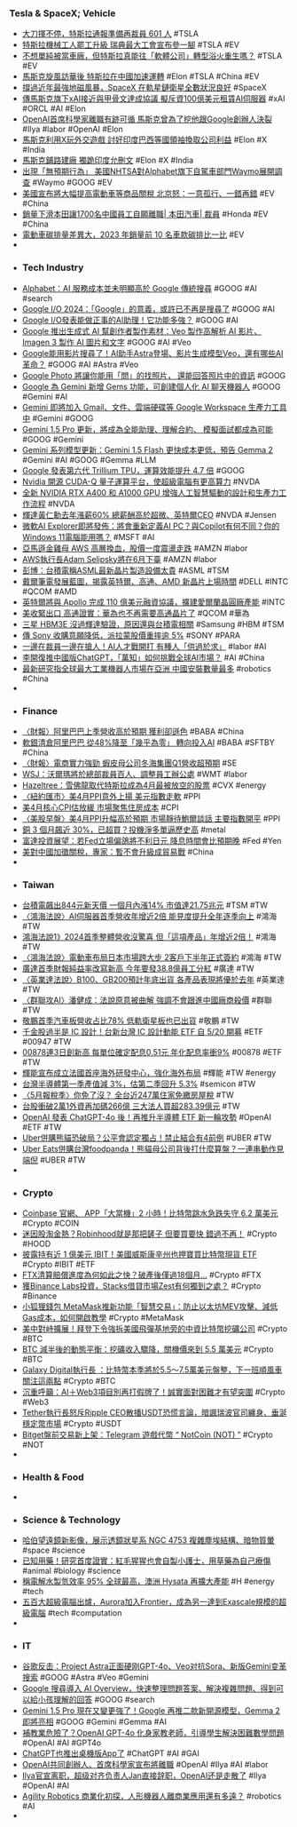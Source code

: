 ### Tesla & SpaceX; Vehicle
- [大刀揮不停，特斯拉通報準備再裁員 601 人](https://finance.technews.tw/2024/05/15/tesla-prepare-cut-601-more-jobs/) #TSLA
- [特斯拉機械工人罷工升級 瑞典最大工會宣布參一腳](https://news.cnyes.com/news/id/5562935) #TSLA #EV
- [不想單純被當車廠，但特斯拉真能往「軟體公司」轉型浴火重生嗎？](https://www.inside.com.tw/article/35017-can-tesla-really-successfully-transform-into-a-software-company) #TSLA #EV
- [馬斯克旋風訪華後 特斯拉在中國加速運轉](https://udn.com/news/story/7333/7964767) #Elon #TSLA #China #EV
- [撐過近年最強地磁風暴，SpaceX 在軌星鏈衛星全數狀況良好](https://technews.tw/2024/05/15/starlink-spacex-geomagnetic-storm/) #SpaceX
- [傳馬斯克旗下xAI接近與甲骨文達成協議 擬斥資100億美元租賃AI伺服器](https://news.cnyes.com/news/id/5563040) #xAI #ORCL #AI #Elon
- [OpenAI首席科學家離職有跡可循 馬斯克曾為了挖他跟Google創辦人決裂](https://news.cnyes.com/news/id/5563572) #Ilya #labor #OpenAI #Elon
- [馬斯克利用X玩外交遊戲 討好印度巴西等國領袖換取公司利益](https://vip.udn.com/vip/story/122873/7961137) #Elon #X #India
- [馬斯克鋪路建廠 獨跪印度允刪文](https://www.wenweipo.com/a/202405/13/AP6641218be4b045e5fe7398bd.html) #Elon #X #India
- [出現「無預期行為」 美國NHTSA對Alphabet旗下自駕車部門Waymo展開調查](https://news.cnyes.com/news/id/5562772) #Waymo #GOOG #EV
- [美國宣布將大幅提高電動車等商品關稅 北京怒：一意孤行、一錯再錯](https://news.cnyes.com/news/id/5563083) #EV #China
- [銷量下滑本田讓1700名中國員工自願離職| 本田汽車| 裁員](https://www.epochtimes.com/b5/24/5/14/n14250366.htm) #Honda #EV #China
- [電動車碳排量差異大，2023 年銷量前 10 名車款碳排比一比](https://www.inside.com.tw/article/35021-electric-car-carbon-emission) #EV
-
- ### Tech Industry
- [Alphabet：AI 服務成本並未明顯高於 Google 傳統搜尋](https://technews.tw/2024/05/15/alphabet-ai-google/) #GOOG #AI #search
- [Google I/O 2024：「Google」的意義，或許已不再是搜尋了](https://www.inside.com.tw/feature/google-io-2024/35023-google-redifines-what-is-search-and-what-is-google) #GOOG #AI
- [Google I/O發表能做正事的AI助理！它功能多強？](https://www.gvm.com.tw/article/112721) #GOOG #AI
- [Google 推出生成式 AI 幫創作者製作素材：Veo 製作高解析 AI 影片、Imagen 3 製作 AI 圖片和文字](https://www.techbang.com/posts/115341-google) #GOOG #AI #Veo
- [Google能用影片搜尋了！AI助手Astra登場、影片生成模型Veo，還有哪些AI革命？](https://www.bnext.com.tw/article/79104/google-io-2024-ai-features-gemini-astra) #GOOG #AI #Astra #Veo
- [Google Photo 將讓你能用「問」的找照片， 還能回答照片中的資訊](https://www.techbang.com/posts/115335-google-photo) #GOOG
- [Google 為 Gemini 新增 Gems 功能，可創建個人化 AI 聊天機器人](https://www.techbang.com/posts/115340-google-adds-gems-to-gemini-to-create-personalized-ai-chatbots) #GOOG #Gemini #AI
- [Gemini 即將加入 Gmail、文件、雲端硬碟等 Google Workspace 生產力工具中](https://www.kocpc.com.tw/archives/547038) #Gemini #GOOG
- [Gemini 1.5 Pro 更新，將成為全能助理、理解合約、 模擬面試都成為可能](https://www.techbang.com/posts/115342-google) #GOOG #Gemini
- [Gemini 系列模型更新：Gemini 1.5 Flash 更快成本更低，預告 Gemma 2](https://technews.tw/2024/05/15/gemini-1-5-pro-1-5-flash-updates-and-2-new-gemma-models/) #Gemini #AI #GOOG #Gemma #LLM
- [Google 發表第六代 Trillium TPU，運算效能提升 4.7 倍](https://technews.tw/2024/05/15/google-announcing-trillium/) #GOOG
- [Nvidia 開源 CUDA-Q 量子運算平台，使超級電腦有更高算力](https://technews.tw/2024/05/15/nvidia-launches-quantum-computer-centers-with-cuda-q-platform/) #NVDA
- [全新 NVIDIA RTX A400 和 A1000 GPU 增強人工智慧驅動的設計和生產力工作流程](https://www.techbang.com/posts/114649-new-nvidia-rtx-a400-and-a1000-gpus-enhance-ai-driven-design) #NVDA
- [輝達黃仁勳去年漲薪60% 總薪酬高於超微、英特爾CEO](https://m.cnyes.com/news/id/5563074) #NVDA #Jensen
- [微軟AI Explorer即將發佈：將會重新定義AI PC？與Copilot有何不同？你的Windows 11電腦能用嗎？](https://www.techbang.com/posts/114964-more-details-about-ai-file-management-in-windows-11-appeared) #MSFT #AI
- [亞馬遜金雞母 AWS 高層換血，股價一度震盪走跌](https://technews.tw/2024/05/15/amazon-web-services-ceo-adam-selipsky-to-step-down/) #AMZN #labor
- [AWS執行長Adam Selipsky將在6月下臺](https://www.ithome.com.tw/news/162874) #AMZN #labor
- [彭博：台積電稱ASML最新晶片製造設備太貴](https://news.cnyes.com/news/id/5563050) #ASML #TSM
- [戴爾筆電發展藍圖，揭露英特爾、高通、AMD 新晶片上場時間](https://technews.tw/2024/05/15/intel-qualcomm-amd-new-chip-release-time/) #DELL #INTC #QCOM #AMD
- [英特爾將與 Apollo 完成 110 億美元融資協議，擴建愛爾蘭晶圓廠產能](https://technews.tw/2024/05/15/intel-apollo-11-billion-deal/) #INTC
- [美收緊出口 高通證實：華為也不再需要高通晶片了](https://news.cnyes.com/news/id/5563068) #QCOM #華為
- [三星 HBM3E 沒過輝達驗證，原因還與台積電相關](https://technews.tw/2024/05/15/samsung-hbm3e-failed-nvidia-verification/) #Samsung #HBM #TSM
- [傳 Sony 收購意願降低，派拉蒙股價重摔逾 5%](https://technews.tw/2024/05/15/paramount-shares-fall-after-cnbc-reports-sony-rethinking-its-bid/) #SONY #PARA
- [一邊在裁員一邊在搶人！AI人才戰開打 有種人「供過於求」](https://www.hk01.com/職場/1019319/it業-一邊在裁員一邊在搶人-ai人才戰開打-有種人-供過於求) #labor #AI
- [李開復推中國版ChatGPT，「萬知」如何挑戰全球AI市場？](https://www.bnext.com.tw/article/79103/01ai-lee-kai-fu-wanzhi-yi-large) #AI #China
- [最新研究指全球最大工業機器人市場在亞洲 中國安裝數量最多](https://news.cnyes.com/news/id/5563101) #robotics #China
-
- ### Finance
- [〈財報〉阿里巴巴上季營收高於預期 獲利卻遜色](https://news.cnyes.com/news/id/5562767) #BABA #China
- [軟銀清倉阿里巴巴 從48%降至「幾乎為零」 轉向投入AI](https://news.cnyes.com/news/id/5563650) #BABA #SFTBY #China
- [〈財報〉電商實力強勁 蝦皮母公司冬海集團Q1營收超預期](https://news.cnyes.com/news/id/5562791) #SE
- [WSJ：沃爾瑪將於總部裁員百人、調整員工辦公處](https://news.cnyes.com/news/id/5561538) #WMT #labor
- [Hazeltree：雪佛龍取代特斯拉成為4月最被放空的股票](https://news.cnyes.com/news/id/5562924) #CVX #energy
- [〈紐約匯市〉美4月PPI意外上揚 美元指數走軟](https://news.cnyes.com/news/id/5563060) #PPI
- [美4月核心CPI估放緩 市場聚焦住房成本](https://news.cnyes.com/news/id/5563066) #CPI
- [〈美股早盤〉美4月PPI升幅高於預期 市場靜待鮑爾談話 主要指數開平](https://m.cnyes.com/news/id/5562768) #PPI
- [銅 3 個月飆近 30%，已超買？投機淨多單逼歷史高](https://finance.technews.tw/2024/05/14/copper-surges-nearly-30percent/) #metal
- [富達投資展望：若Fed立場偏鴿將不利日元 降息時間會比預期晚](https://news.cnyes.com/news/id/5563433) #Fed #Yen
- [美對中國加徵關稅，專家：暫不會升級成貿易戰](https://technews.tw/2024/05/15/us-vs-cn-tariffs-wont-be-trade-war/) #China
-
- ### Taiwan
- [台積電飆出844元新天價 一個月內漲14% 市值達21.75兆元](https://news.cnyes.com/news/id/5563267) #TSM #TW
- [〈鴻海法說〉AI伺服器首季營收年增近2倍 能見度提升全年逐季向上](https://news.cnyes.com/news/id/5562558) #鴻海 #TW
- [鴻海法說1》2024首季整體營收沒驚喜 但「這項產品」年增近2倍！](https://www.wealth.com.tw/articles/33eea9ac-aea6-4224-a2dc-abca649d95bf) #鴻海 #TW
- [〈鴻海法說〉電動車布局日本市場跨大步 2客戶下半年正式簽約](https://news.cnyes.com/news/id/5562713) #鴻海 #TW
- [廣達首季財報純益率改寫新高 今年要發38.8億員工分紅](https://tw.stock.yahoo.com/news/廣達首季財報純益率改寫新高-今年要發38-8億員工分紅-090822058.html) #廣達 #TW
- [〈英業達法說〉B100、GB200預計年底出貨 各產品表現將優於去年](https://news.cnyes.com/news/id/5562658) #英業達 #TW
- [〈群聯攻AI〉潘健成：法說原意被曲解 強調不會跟進中國廠商殺價](https://news.cnyes.com/news/id/5562516) #群聯 #TW
- [敬鵬首季汽車板營收占比78% 低軌衛星板也已出貨](https://news.cnyes.com/news/id/5563337) #敬鵬 #TW
- [千金股過半是 IC 設計！台新台灣 IC 設計動能 ETF 自 5/20 開募](https://finance.technews.tw/2024/05/14/ic-00947/) #ETF #00947 #TW
- [00878連3日創新高 每單位確定配息0.51元 年化配息率衝9%](https://m.cnyes.com/news/id/5562844) #00878 #ETF #TW
- [輝能宣布成立法國首座海外研發中心，強化海外布局](https://technews.tw/2024/05/15/prologium-fr/) #輝能 #TW #energy
- [台灣半導體第一季產值減 3%，估第二季回升 5.3%](https://finance.technews.tw/2024/05/15/taiwan-semiconductor-output-value-in-the-first-quarter/) #semicon #TW
- [〈5月報稅季〉你免了沒？ 全台近247萬住家免繳房屋稅](https://news.cnyes.com/news/id/5559807) #TW
- [台股衝破2萬1外資再加碼266億 三大法人買超283.39億元](https://news.cnyes.com/news/id/5563578) #TW
- [OpenAI 發表 ChatGPT-4o 後！再推升半導體 ETF 新一輪攻勢](https://finance.technews.tw/2024/05/15/chatgpt-4o/) #OpenAI #ETF #TW
- [Uber併購熊貓恐破局？公平會認定獨占！禁止結合有4前例](https://www.wealth.com.tw/articles/a3cf8c5e-a305-4117-9277-b8ee877b38b9) #UBER #TW
- [Uber Eats併購台灣foodpanda！熊貓母公司背後打什麼算盤？一連串動作見端倪](https://www.wealth.com.tw/articles/da93c61d-f4a3-4ffa-87a7-4b496844b437) #UBER #TW
-
- ### Crypto
- [Coinbase 官網、 APP「大當機」2 小時！比特幣跳水急跌失守 6.2 萬美元](https://blockcast.it/2024/05/14/coinbase-experienced-system-wide-outage-ensures-user-funds-are-safe/) #Crypto #COIN
- [迷因股淘金熱？Robinhood就是那把鏟子 但要買要快 錯過不再！](https://news.cnyes.com/news/id/5563102) #Crypto #HOOD
- [披露持有近 1 億美元 IBIT！美國威斯康辛州也押寶買比特幣現貨 ETF](https://blockcast.it/2024/05/15/state-of-wisconsin-investment-board-invests-nearly-100-million-in-blackrocks-bitcoin-etf/) #Crypto #IBIT #ETF
- [FTX清算賠償進度為何如此之快？破產後僅過18個月…](https://www.blocktempo.com/why-is-the-ftx-bankruptcy-case-progressing-so-quickly/) #Crypto #FTX
- [獲Binance Labs投資，Stacks借貸市場Zest有何獨到之處？](https://news.cnyes.com/news/id/5563485) #Crypto #Binance
- [小狐狸錢包 MetaMask推新功能「智慧交易」：防止以太坊MEV攻擊、減低Gas成本，如何開啟教學](https://www.blocktempo.com/metamask-launches-new-function-smart-transactions-to-combat-ethereum-mev-bots/) #Crypto #MetaMask
- [美中對峙擴展！拜登下令強拆美國飛彈基地旁的中資比特幣挖礦公司](https://abmedia.io/biden-order-regarding-mineone-cloud-computing) #Crypto #BTC
- [BTC 減半後的動態平衡：挖礦收入驟降，關機價來到 5.5 萬美元](https://blockcast.it/2024/05/14/challenges-facing-bitcoin-post-halving/) #Crypto #BTC
- [Galaxy Digital執行長 ：比特幣本季將於5.5～7.5萬美元盤整，下一班順風車關注這兩點](https://www.blocktempo.com/galaxy-digital-ceo-bitcoin-continues-to-consolidate-in-the-range-of-55000-to-75000/) #Crypto #BTC
- [沉重呼籲：AI＋Web3項目別再打假牌了！誠實面對困難才有望突圍](https://www.blocktempo.com/competition-faced-by-the-web3-industry-in-the-field-of-ai/) #Crypto #Web3
- [Tether執行長怒斥Ripple CEO散播USDT恐慌言論，暗諷瑞波官司纏身、垂涎穩定幣市場](https://www.blocktempo.com/tether-ceo-response-ripple-ceo-spread-fud/) #Crypto #USDT
- [Bitget盤前交易新上架：Telegram 遊戲代幣 “ NotCoin (NOT) ”](https://www.blocktempo.com/bitget-pre-market-lists-notcoin-not/) #Crypto #NOT
-
- ### Health & Food
-
- ### Science & Technology
- [哈伯望遠鏡新影像，展示透鏡狀星系 NGC 4753 複雜塵埃結構、暗物質暈](https://technews.tw/2024/05/14/ngc-4753-lenticular-galaxy-dark-matter/) #space #science
- [已知用藥！研究首度證實：紅毛猩猩也會自製小護士，用草藥為自己療傷](https://dq.yam.com/post/16079) #animal #biology #science
- [稱電解水製氫效率 95% 全球最高，澳洲 Hysata 再擴大產能](https://technews.tw/2024/05/14/au-hysata-hydrogen-system/) #H #energy #tech
- [五百大超級電腦出爐，Aurora加入Frontier，成為另一達到Exascale規模的超級電腦](https://www.ithome.com.tw/news/162864) #tech #computation
-
- ### IT
- [谷歌反击：Project Astra正面硬刚GPT-4o、Veo对抗Sora、新版Gemini变革搜索](https://www.jiqizhixin.com/articles/2024-05-15) #GOOG #Astra #Veo #Gemini
- [Google 搜尋導入 AI Overview，快速整理問題答案、解決複雜問題、得到可以給小孩理解的回答](https://www.techbang.com/posts/115339-google-ai) #GOOG #search
- [Gemini 1.5 Pro 現在又變更強了！Google 再推二款新開源模型，Gemma 2 即將亮相](https://www.kocpc.com.tw/archives/547062) #GOOG #Gemini #Gemma #AI
- [補教業危險了？OpenAI GPT-4o 化身家教老師，引導學生解決困難數學問題](https://www.kocpc.com.tw/archives/546971) #OpenAI #AI #GPT4o
- [ChatGPT也推出桌機版App了](https://www.ithome.com.tw/news/162866) #ChatGPT #AI #GAI
- [OpenAI共同創辦人、首席科學家宣布將離職](https://news.cnyes.com/news/id/5563085) #OpenAI #Ilya #AI #labor
- [Ilya官宣离职，超级对齐负责人Jan直接辞职，OpenAI还是走散了](https://www.jiqizhixin.com/articles/2024-05-15-7) #Ilya #OpenAI #AI
- [Agility Robotics 商業化初探，人形機器人離商業應用還有多遠？](https://technews.tw/2024/05/15/how-far-is-agility-robotics-robot-from-commercial-applications/) #robotics #AI
-